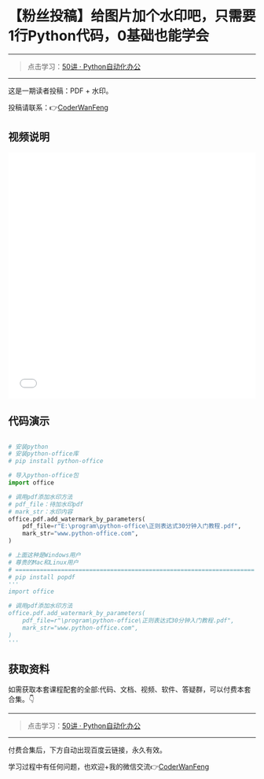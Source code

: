 # 【粉丝投稿】给图片加个水印吧，只需要1行Python代码，0基础也能学会

------
> 点击学习：[50讲 · Python自动化办公](https://mp.weixin.qq.com/s/naqnxjkrhvDtoCnzlRIO1Q)
------


这是一期读者投稿：PDF + 水印。

投稿请联系：👉[CoderWanFeng](https://mp.weixin.qq.com/s/B1V6KeXc7IOEB8DgXLWv3g)

## 视频说明

<iframe src="//player.bilibili.com/player.html?bvid=BV13N411q7W2" scrolling="no" border="0" frameborder="no" framespacing="0" allowfullscreen="true" width=100%, height=500> </iframe>


## 代码演示

```python

# 安装python
# 安装python-office库
# pip install python-office

# 导入python-office包
import office

# 调用pdf添加水印方法
# pdf_file：待加水印pdf
# mark_str：水印内容
office.pdf.add_watermark_by_parameters(
    pdf_file=r"E:\program\python-office\正则表达式30分钟入门教程.pdf",
    mark_str="www.python-office.com",
)

# 上面这种是Windows用户
# 尊贵的Mac和Linux用户
# ====================================================================
# pip install popdf
'''
import office

# 调用pdf添加水印方法
office.pdf.add_watermark_by_parameters(
    pdf_file=r"\program\python-office\正则表达式30分钟入门教程.pdf",
    mark_str="www.python-office.com",
)
'''
```


## 获取资料

如需获取本套课程配套的全部:代码、文档、视频、软件、答疑群，可以付费本套合集。👇

------
> 点击学习：[50讲 · Python自动化办公](https://mp.weixin.qq.com/s/naqnxjkrhvDtoCnzlRIO1Q)
------

付费合集后，下方自动出现百度云链接，永久有效。

学习过程中有任何问题，也欢迎+我的微信交流👉[CoderWanFeng](https://mp.weixin.qq.com/s/B1V6KeXc7IOEB8DgXLWv3g)

